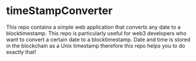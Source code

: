 # timeStampConverter

This repo contains a simple web application that converts any date to a blocktimestamp.
This repo is particularly useful for web3 developers who want to convert a certain date to a blocktimestamp.
Date and time is stored in the blockchain as a Unix timestamp therefore this repo helps you to do exactly that!
